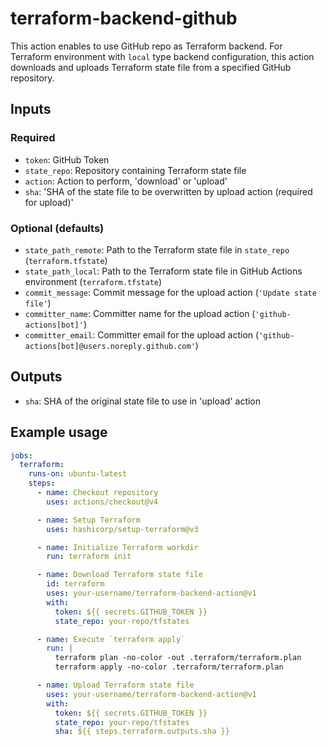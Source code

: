 # terraform-backend-github

This action enables to use GitHub repo as Terraform backend.
For Terraform environment with `local` type backend configuration, this action downloads and uploads Terraform state file from a specified GitHub repository.

## Inputs

### Required

- `token`: GitHub Token
- `state_repo`: Repository containing Terraform state file
- `action`: Action to perform, 'download' or 'upload'
- `sha`: 'SHA of the state file to be overwritten by upload action (required for upload)'

### Optional (defaults)

- `state_path_remote`: Path to the Terraform state file in `state_repo` (`terraform.tfstate`)
- `state_path_local`: Path to the Terraform state file in GitHub Actions environment  (`terraform.tfstate`)
- `commit_message`: Commit message for the upload action (`'Update state file'`)
- `committer_name`: Committer name for the upload action (`'github-actions[bot]'`)
- `committer_email`: Committer email for the upload action (`'github-actions[bot]@users.noreply.github.com'`)

## Outputs

- `sha`: SHA of the original state file to use in 'upload' action

## Example usage

```yaml
jobs:
  terraform:
    runs-on: ubuntu-latest
    steps:
      - name: Checkout repository
        uses: actions/checkout@v4

      - name: Setup Terraform
        uses: hashicorp/setup-terraform@v3

      - name: Initialize Terraform workdir
        run: terraform init

      - name: Download Terraform state file
        id: terraform
        uses: your-username/terraform-backend-action@v1
        with:
          token: ${{ secrets.GITHUB_TOKEN }}
          state_repo: your-repo/tfstates

      - name: Execute `terraform apply`
        run: |
          terraform plan -no-color -out .terraform/terraform.plan
          terraform apply -no-color .terraform/terraform.plan

      - name: Upload Terraform state file
        uses: your-username/terraform-backend-action@v1
        with:
          token: ${{ secrets.GITHUB_TOKEN }}
          state_repo: your-repo/tfstates
          sha: ${{ steps.terraform.outputs.sha }}
```
